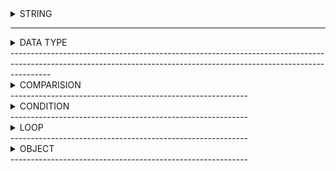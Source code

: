 <details> <summary> STRING
  
 </summary>
 <details> 
 
 <summary> 29-2 Apply Search includes, indexOf, startswith, endswith
  
 </summary> indexOf() দিয়ে প্রথম ম্যাচিং এর index বা পজিশন পাওয়া যায় । 
includes() কোন কিছু যদি খুঁজে বের করতে হয় তাহলে ব্যবহার করা হয় । 
startsWith() প্রথম দিকের যে জিনিস খুঁজে বের করবে তার সাথে  মিল রেখে বের করবে 
ends) শেষের  দিকের যে জিনিস খুঁজে বের করবে তার সাথে  মিল রেখে বের করবে 
 </details>
  
  <details> 
 
 <summary> 29-2 Apply Search includes, indexOf, startswith, endswith
  
 </summary> indexOf() দিয়ে প্রথম ম্যাচিং এর index বা পজিশন পাওয়া যায় । 
includes() কোন কিছু যদি খুঁজে বের করতে হয় তাহলে ব্যবহার করা হয় । 
startsWith() প্রথম দিকের যে জিনিস খুঁজে বের করবে তার সাথে  মিল রেখে বের করবে 
endsWith() শেষের  দিকের যে জিনিস খুঁজে বের করবে তার সাথে  মিল রেখে বের করবে 
 </details>





 </details>
 
 
-----------------------------------------------------------------------------------------------------------------------------------------------------------------------



 <details> <summary> DATA TYPE
  
 </summary> <details> 
 
 <summary> 29-2 Apply Search includes, indexOf, startswith, endswith
  
 </summary> indexOf() দিয়ে প্রথম ম্য
 </details>

</details>
 ----------------------------------------------------------------------------------------------------------------------------------------------------------------------
 
 
<details> <summary> COMPARISION
  
 </summary> hello world one two three four five </details>
 -----------------------------------------------------------
 
 <details> <summary> CONDITION
  
 </summary> hello world one two three four five </details>
 -----------------------------------------------------------
 
 <details> <summary> LOOP
  
 </summary> hello world one two three four five </details>
 -----------------------------------------------------------
 
 
 <details> <summary> OBJECT
  
 </summary> hello world one two three four five </details>
 -----------------------------------------------------------
 
 
